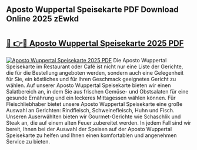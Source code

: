 ## Aposto Wuppertal Speisekarte PDF Download Online 2025 zEwkd

# <h2><a href="http://gcct17.nevu.top/?p=Aposto+Wuppertal+Speisekarte">🔗 👉🔴 Aposto Wuppertal Speisekarte 2025 PDF</a></h2>

[![Aposto Wuppertal Speisekarte 2025 PDF](https://i.imgur.com/dBaPXMq.png)](http://gcct17.nevu.top/?p=Aposto+Wuppertal+Speisekarte)
Die Aposto Wuppertal Speisekarte im Restaurant oder Café ist nicht nur eine Liste der Gerichte, die für die Bestellung angeboten werden, sondern auch eine Gelegenheit für Sie, ein köstliches und für Ihren Geschmack geeignetes Gericht zu wählen. Auf unserer Aposto Wuppertal Speisekarte bieten wir einen Salatbereich an, in dem Sie aus frischen Gemüse- und Obstsalaten für eine gesunde Ernährung und ein leckeres Mittagessen wählen können. Für Fleischliebhaber bietet unsere Aposto Wuppertal Speisekarte eine große Auswahl an Gerichten: Rindfleisch, Schweinefleisch, Huhn und Fisch. Unseren Auserwählten bieten wir Gourmet-Gerichte wie Schaschlik und Steak an, die auf einem alten Feuer zubereitet werden. In jedem Fall sind wir bereit, Ihnen bei der Auswahl der Speisen auf der Aposto Wuppertal Speisekarte zu helfen und Ihnen einen komfortablen und angenehmen Service zu bieten.

